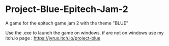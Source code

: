 # Project-Blue-Epitech-Jam-2
A game for the epitech game jam 2 with the theme "BLUE"

Use the .exe to launch the game on windows, if are not on windows use my itch.io page : https://jyrux.itch.io/project-blue
